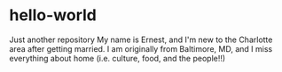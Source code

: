 # hello-world
Just another repository
My name is Ernest, and I'm new to the Charlotte area after getting married.  I am originally from Baltimore, MD, and I miss everything about home (i.e. culture, food, and the people!!) 
